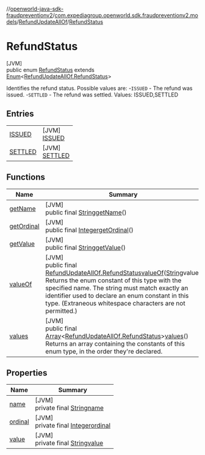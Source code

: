 //[openworld-java-sdk-fraudpreventionv2](../../../../index.md)/[com.expediagroup.openworld.sdk.fraudpreventionv2.models](../../index.md)/[RefundUpdateAllOf](../index.md)/[RefundStatus](index.md)

# RefundStatus

[JVM]\
public enum [RefundStatus](index.md) extends [Enum](https://docs.oracle.com/javase/8/docs/api/java/lang/Enum.html)&lt;[RefundUpdateAllOf.RefundStatus](index.md)&gt;

Identifies the refund status. Possible values are: -`ISSUED` - The refund was issued. -`SETTLED` - The refund was settled. Values: ISSUED,SETTLED

## Entries

| | |
|---|---|
| [ISSUED](-i-s-s-u-e-d/index.md) | [JVM]<br>[ISSUED](-i-s-s-u-e-d/index.md) |
| [SETTLED](-s-e-t-t-l-e-d/index.md) | [JVM]<br>[SETTLED](-s-e-t-t-l-e-d/index.md) |

## Functions

| Name | Summary |
|---|---|
| [getName](index.md#868225596%2FFunctions%2F-1883119931) | [JVM]<br>public final [String](https://docs.oracle.com/javase/8/docs/api/java/lang/String.html)[getName](index.md#868225596%2FFunctions%2F-1883119931)() |
| [getOrdinal](index.md#490003330%2FFunctions%2F-1883119931) | [JVM]<br>public final [Integer](https://docs.oracle.com/javase/8/docs/api/java/lang/Integer.html)[getOrdinal](index.md#490003330%2FFunctions%2F-1883119931)() |
| [getValue](get-value.md) | [JVM]<br>public final [String](https://docs.oracle.com/javase/8/docs/api/java/lang/String.html)[getValue](get-value.md)() |
| [valueOf](value-of.md) | [JVM]<br>public final [RefundUpdateAllOf.RefundStatus](index.md)[valueOf](value-of.md)([String](https://docs.oracle.com/javase/8/docs/api/java/lang/String.html)value)<br>Returns the enum constant of this type with the specified name. The string must match exactly an identifier used to declare an enum constant in this type. (Extraneous whitespace characters are not permitted.) |
| [values](values.md) | [JVM]<br>public final [Array](https://kotlinlang.org/api/latest/jvm/stdlib/kotlin/-array/index.html)&lt;[RefundUpdateAllOf.RefundStatus](index.md)&gt;[values](values.md)()<br>Returns an array containing the constants of this enum type, in the order they're declared. |

## Properties

| Name | Summary |
|---|---|
| [name](../../-verification-type/_3_-d-s/index.md#-372974862%2FProperties%2F-1883119931) | [JVM]<br>private final [String](https://docs.oracle.com/javase/8/docs/api/java/lang/String.html)[name](../../-verification-type/_3_-d-s/index.md#-372974862%2FProperties%2F-1883119931) |
| [ordinal](../../-verification-type/_3_-d-s/index.md#-739389684%2FProperties%2F-1883119931) | [JVM]<br>private final [Integer](https://docs.oracle.com/javase/8/docs/api/java/lang/Integer.html)[ordinal](../../-verification-type/_3_-d-s/index.md#-739389684%2FProperties%2F-1883119931) |
| [value](-s-e-t-t-l-e-d/index.md#-1906812829%2FProperties%2F-1883119931) | [JVM]<br>private final [String](https://docs.oracle.com/javase/8/docs/api/java/lang/String.html)[value](-s-e-t-t-l-e-d/index.md#-1906812829%2FProperties%2F-1883119931) |

